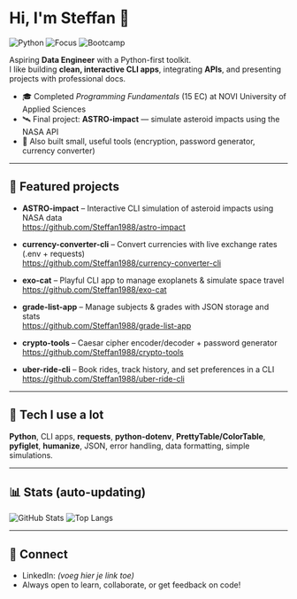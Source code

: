 # Hi, I'm Steffan 👋

![Python](https://img.shields.io/badge/Python-3.10%2B-blue)
![Focus](https://img.shields.io/badge/Focus-Data%20Engineering-informational)
![Bootcamp](https://img.shields.io/badge/NOVI-Programming%20Fundamentals-success)

Aspiring **Data Engineer** with a Python-first toolkit.  
I like building **clean, interactive CLI apps**, integrating **APIs**, and presenting projects with professional docs.

- 🎓 Completed *Programming Fundamentals* (15 EC) at NOVI University of Applied Sciences  
- 🛰️ Final project: **ASTRO-impact** — simulate asteroid impacts using the NASA API  
- 🔐 Also built small, useful tools (encryption, password generator, currency converter)

---

## 🚀 Featured projects

- **ASTRO-impact** – Interactive CLI simulation of asteroid impacts using NASA data  
  https://github.com/Steffan1988/astro-impact

- **currency-converter-cli** – Convert currencies with live exchange rates (.env + requests)  
  https://github.com/Steffan1988/currency-converter-cli

- **exo-cat** – Playful CLI app to manage exoplanets & simulate space travel  
  https://github.com/Steffan1988/exo-cat

- **grade-list-app** – Manage subjects & grades with JSON storage and stats  
  https://github.com/Steffan1988/grade-list-app

- **crypto-tools** – Caesar cipher encoder/decoder + password generator  
  https://github.com/Steffan1988/crypto-tools

- **uber-ride-cli** – Book rides, track history, and set preferences in a CLI  
  https://github.com/Steffan1988/uber-ride-cli

---

## 🧰 Tech I use a lot

**Python**, CLI apps, **requests**, **python-dotenv**, **PrettyTable/ColorTable**, **pyfiglet**, **humanize**, JSON, error handling, data formatting, simple simulations.

---

## 📊 Stats (auto-updating)

![GitHub Stats](https://github-readme-stats.vercel.app/api?username=Steffan1988&show_icons=true&theme=default)
![Top Langs](https://github-readme-stats.vercel.app/api/top-langs/?username=Steffan1988&layout=compact)

---

## 🤝 Connect

- LinkedIn: *(voeg hier je link toe)*  
- Always open to learn, collaborate, or get feedback on code!
